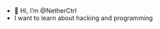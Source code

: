 - 👋 Hi, I’m @NetherCtrl
- I want to learn about hacking and programming

<!---
NetherCtrl/NetherCtrl is a ✨ special ✨ repository because its `README.md` (this file) appears on your GitHub profile.
You can click the Preview link to take a look at your changes.
--->
